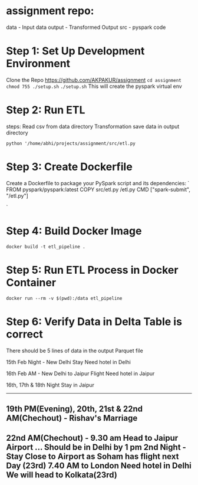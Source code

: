 assignment repo:
======================
   data - Input data
   output - Transformed Output
   src - pyspark code

# Step 1: Set Up Development Environment
Clone the Repo https://github.com/AKPAKUR/assignment
`cd assignment`
`chmod 755 ./setup.sh`
`./setup.sh` 
This will create the pyspark virtual env

# Step 2: Run ETL
steps:
    Read csv from data directory
    Transformation
    save data in output directory

`python '/home/abhi/projects/assignment/src/etl.py`


# Step 3: Create Dockerfile
Create a Dockerfile to package your PySpark script and its dependencies:
`
FROM pyspark/pyspark:latest
COPY src/etl.py /etl.py
CMD ["spark-submit", "/etl.py"]

`

# Step 4: Build Docker Image
`docker build -t etl_pipeline .`

# Step 5: Run ETL Process in Docker Container
`docker run --rm -v $(pwd):/data etl_pipeline`

# Step 6: Verify Data in Delta Table is correct
There should be 5 lines of data in the output Parquet file


15th Feb Night - New Delhi Stay
Need hotel in Delhi

16th Feb AM - New Delhi to Jaipur Flight
Need hotel in Jaipur

16th, 17th & 18th Night Stay in Jaipur

----------------------------------
19th PM(Evening), 20th, 21st & 22nd AM(Chechout) - Rishav's Marriage
----------------------------------
22nd AM(Chechout) - 9.30 am Head to Jaipur Airport  ... Should be in Delhi by 1 pm
2nd Night - Stay Close to Airport as Soham has flight next Day (23rd) 7.40 AM to London
Need hotel in Delhi
We will head to Kolkata(23rd)
----------------------------------
